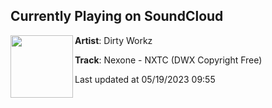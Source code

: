 ## Currently Playing on SoundCloud

[<img align="left" width="100" src="https://i1.sndcdn.com/artworks-zUSWc8IL9yUTIz5M-Oe8QBw-t500x500.jpg">](https://soundcloud.com/dirtyworkzofficial/nexone-nxtc-dwx-copyright-free)

**Artist**: Dirty Workz 

**Track**: Nexone - NXTC (DWX Copyright Free)

Last updated at 05/19/2023 09:55
